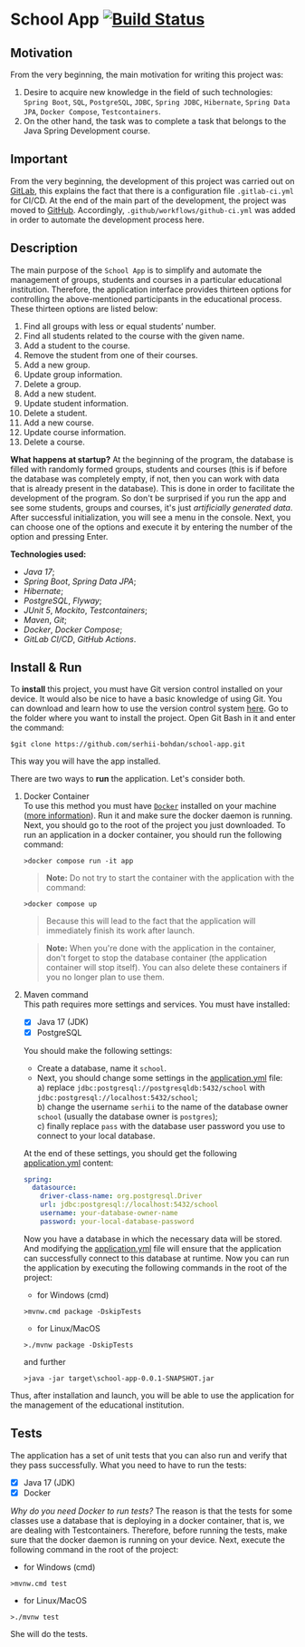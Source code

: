 # School App [![Build Status](https://github.com/serhii-bohdan/school-app/actions/workflows/github-ci.yml/badge.svg)](https://github.com/serhii-bohdan/school-app/actions/workflows/github-ci.yml)

## Motivation
From the very beginning, the main motivation for writing this project was:
1. Desire to acquire new knowledge in the field of such technologies: `Spring Boot`, `SQL`, `PostgreSQL`, `JDBC`, `Spring JDBС`, `Hibernate`, `Spring Data JPA`, `Docker Compose`, `Testcontainers`.
2. On the other hand, the task was to complete a task that belongs to the Java Spring Development course.

## Important

From the very beginning, the development of this project was carried out on [GitLab](https://gitlab.com/), this explains the fact that there is a configuration file `.gitlab-ci.yml` for CI/CD.
At the end of the main part of the development, the project was moved to [GitHub](https://github.com/). Accordingly, `.github/workflows/github-ci.yml` was added in order to automate the development process here.

## Description
The main purpose of the `School App` is to simplify and automate the management of groups, students and courses in a particular educational institution. Therefore, the application interface provides thirteen options for controlling the above-mentioned participants in the educational process. These thirteen options are listed below:

1. Find all groups with less or equal students’ number.
2. Find all students related to the course with the given name.
3. Add a student to the course.
4. Remove the student from one of their courses.
5. Add a new group.
6. Update group information.
7. Delete a group.
8. Add a new student.
9. Update student information.
10. Delete a student.
11. Add a new course.
12. Update course information.
13. Delete a course.

**What happens at startup?** At the beginning of the program, the database is filled with randomly formed groups, students and courses (this is if before the database was completely empty, if not, then you can work with data that is already present in the database). This is done in order to facilitate the development of the program. So don't be surprised if you run the app and see some students, groups and courses, it's just *artificially generated data*. After successful initialization, you will see a menu in the console. Next, you can choose one of the options and execute it by entering the number of the option and pressing Enter.

**Technologies used:**
- *Java 17*;
- *Spring Boot*, *Spring Data JPA*;
- *Hibernate*;
- *PostgreSQL*, *Flyway*;
- *JUnit 5*, *Mockito*, *Testcontainers*;
- *Maven*, *Git*;
- *Docker*, *Docker Compose*;
- *GitLab CI/CD*, *GitHub Actions*.

## Install & Run
To **install** this project, you must have Git version control installed on your device. It would also be nice to have a basic knowledge of using Git. You can download and learn how to use the version control system [here](https://git-scm.com/book/en/v2). Go to the folder where you want to install the project. Open Git Bash in it and enter the command:

```
$git clone https://github.com/serhii-bohdan/school-app.git
```

This way you will have the app installed.

There are two ways to **run** the application. Let's consider both.
1) Docker Container<br>
   To use this method you must have [`Docker`](https://www.docker.com/products/docker-desktop/) installed on your machine ([more information](https://docs.docker.com/get-started/overview/#docker-objects)). Run it and make sure the docker daemon is running. Next, you should go to the root of the project you just downloaded. To run an application in a docker container, you should run the following command: 

   ```
   >docker compose run -it app
   ```
   >**Note:** Do not try to start the container with the application with the command: 
   ```
   >docker compose up
   ```
   >Because this will lead to the fact that the application will immediately finish its work after launch.

   >**Note:** When you're done with the application in the container, don't forget to stop the database container (the application container will stop itself). You can also delete these containers if you no longer plan to use them. 
2) Maven command<br>
   This path requires more settings and services. You must have installed:
   - [x] Java 17 (JDK)
   - [x] PostgreSQL

   You should make the following settings:
      - Create a database, name it `school`.
      - Next, you should change some settings in the [application.yml](src/main/resources/application.yml) file:<br>
           a) replace `jdbc:postgresql://postgresqldb:5432/school` with `jdbc:postgresql://localhost:5432/school`;<br>
           b) change the username `serhii` to the name of the database owner `school` (usually the database owner is `postgres`);<br>
           c) finally replace `pass` with the database user password you use to connect to your local database. 

    At the end of these settings, you should get the following [application.yml](src/main/resources/application.yml) content:
    ```yml
    spring:
      datasource:
        driver-class-name: org.postgresql.Driver
        url: jdbc:postgresql://localhost:5432/school
        username: your-database-owner-name
        password: your-local-database-password
    ```
    Now you have a database in which the necessary data will be stored. And modifying the [application.yml](src/main/resources/application.yml) file will ensure that the application can successfully connect to this database at runtime. Now you can run the application by executing the following commands in the root of the project:<br>

    - for Windows (cmd)
    ```
    >mvnw.cmd package -DskipTests
    ```
    - for Linux/MacOS
    ```
    >./mvnw package -DskipTests
    ```
    and further
    ```
    >java -jar target\school-app-0.0.1-SNAPSHOT.jar
    ```

Thus, after installation and launch, you will be able to use the application for the management of the educational institution.

## Tests
The application has a set of unit tests that you can also run and verify that they pass successfully. What you need to have to run the tests:
- [x] Java 17 (JDK)
- [x] Docker

*Why do you need Docker to run tests?* The reason is that the tests for some classes use a database that is deploying in a docker container, that is, we are dealing with Testcontainers. Therefore, before running the tests, make sure that the docker daemon is running on your device. Next, execute the following command in the root of the project:<br>
    
* for Windows (cmd)
```
>mvnw.cmd test
```
* for Linux/MacOS
```
>./mvnw test
```
She will do the tests.
